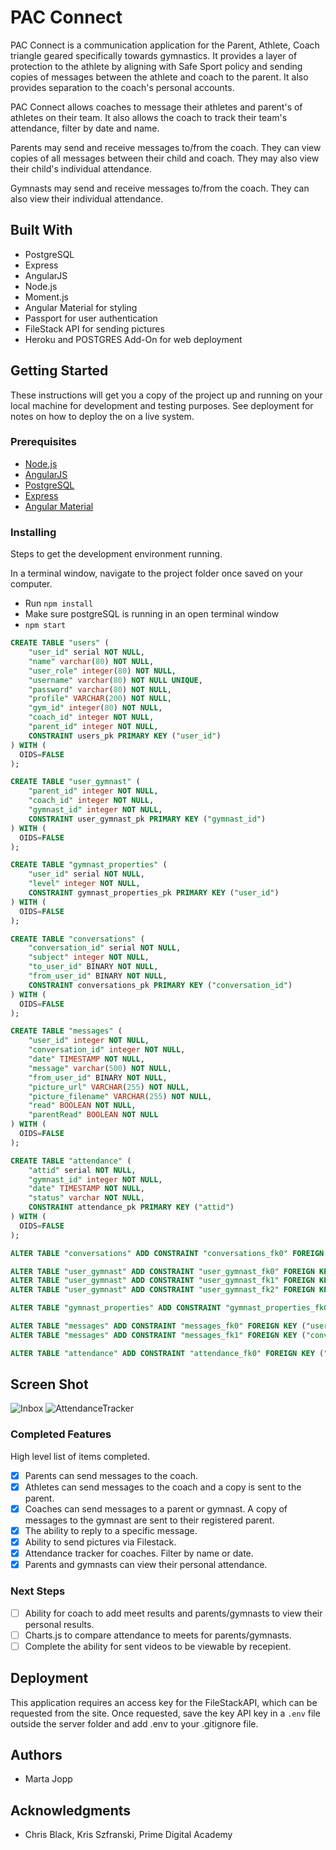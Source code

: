 # PAC Connect

PAC Connect is a communication application for the Parent, Athlete, Coach triangle geared specifically towards gymnastics.  It provides a layer of protection to the athlete by aligning with Safe Sport policy and sending copies of messages between the athlete and coach to the parent.  It also provides separation to the coach's personal accounts.  

PAC Connect allows coaches to message their athletes and parent's of athletes on their team.  It also allows the coach to track their team's attendance, filter by date and name.

Parents may send and receive messages to/from the coach.  They can view copies of all messages between their child and coach.  They may also view their child's individual attendance.

Gymnasts may send and receive messages to/from the coach.  They can also view their individual attendance.

## Built With

- PostgreSQL
- Express
- AngularJS 
- Node.js
- Moment.js
- Angular Material for styling
- Passport for user authentication
- FileStack API for sending pictures
- Heroku and  POSTGRES Add-On for web deployment

## Getting Started

These instructions will get you a copy of the project up and running on your local machine for development and testing purposes. See deployment for notes on how to deploy the on a live system.

### Prerequisites

- [Node.js](https://nodejs.org/en/)
- [AngularJS](https://angularjs.org/)
- [PostgreSQL](https://www.postgresql.org/)
- [Express](http://expressjs.com/)
- [Angular Material](https://material.angularjs.org/latest/)

### Installing

Steps to get the development environment running.

In a terminal window, navigate to the project folder once saved on your computer.
- Run `npm install`
- Make sure postgreSQL is running in an open terminal window
- `npm start`

```sql
CREATE TABLE "users" (
	"user_id" serial NOT NULL,
	"name" varchar(80) NOT NULL,
	"user_role" integer(80) NOT NULL,
	"username" varchar(80) NOT NULL UNIQUE,
	"password" varchar(80) NOT NULL,
	"profile" VARCHAR(200) NOT NULL,
	"gym_id" integer(80) NOT NULL,
	"coach_id" integer NOT NULL,
	"parent_id" integer NOT NULL,
	CONSTRAINT users_pk PRIMARY KEY ("user_id")
) WITH (
  OIDS=FALSE
);

CREATE TABLE "user_gymnast" (
	"parent_id" integer NOT NULL,
	"coach_id" integer NOT NULL,
	"gymnast_id" integer NOT NULL,
	CONSTRAINT user_gymnast_pk PRIMARY KEY ("gymnast_id")
) WITH (
  OIDS=FALSE
);

CREATE TABLE "gymnast_properties" (
	"user_id" serial NOT NULL,
	"level" integer NOT NULL,
	CONSTRAINT gymnast_properties_pk PRIMARY KEY ("user_id")
) WITH (
  OIDS=FALSE
);

CREATE TABLE "conversations" (
	"conversation_id" serial NOT NULL,
	"subject" integer NOT NULL,
	"to_user_id" BINARY NOT NULL,
	"from_user_id" BINARY NOT NULL,
	CONSTRAINT conversations_pk PRIMARY KEY ("conversation_id")
) WITH (
  OIDS=FALSE
);

CREATE TABLE "messages" (
	"user_id" integer NOT NULL,
	"conversation_id" integer NOT NULL,
	"date" TIMESTAMP NOT NULL,
	"message" varchar(500) NOT NULL,
	"from_user_id" BINARY NOT NULL,
	"picture_url" VARCHAR(255) NOT NULL,
	"picture_filename" VARCHAR(255) NOT NULL,
	"read" BOOLEAN NOT NULL,
	"parentRead" BOOLEAN NOT NULL
) WITH (
  OIDS=FALSE
);

CREATE TABLE "attendance" (
	"attid" serial NOT NULL,
	"gymnast_id" integer NOT NULL,
	"date" TIMESTAMP NOT NULL,
	"status" varchar NOT NULL,
	CONSTRAINT attendance_pk PRIMARY KEY ("attid")
) WITH (
  OIDS=FALSE
);

ALTER TABLE "conversations" ADD CONSTRAINT "conversations_fk0" FOREIGN KEY ("subject") REFERENCES "users"("user_id");

ALTER TABLE "user_gymnast" ADD CONSTRAINT "user_gymnast_fk0" FOREIGN KEY ("parent_id") REFERENCES "users"("user_id");
ALTER TABLE "user_gymnast" ADD CONSTRAINT "user_gymnast_fk1" FOREIGN KEY ("coach_id") REFERENCES "users"("user_id");
ALTER TABLE "user_gymnast" ADD CONSTRAINT "user_gymnast_fk2" FOREIGN KEY ("gymnast_id") REFERENCES "users"("user_id");

ALTER TABLE "gymnast_properties" ADD CONSTRAINT "gymnast_properties_fk0" FOREIGN KEY ("user_id") REFERENCES "user_gymnast"("gymnast_id");

ALTER TABLE "messages" ADD CONSTRAINT "messages_fk0" FOREIGN KEY ("user_id") REFERENCES "users"("user_id");
ALTER TABLE "messages" ADD CONSTRAINT "messages_fk1" FOREIGN KEY ("conversation_id") REFERENCES "conversations"("conversation_id");

ALTER TABLE "attendance" ADD CONSTRAINT "attendance_fk0" FOREIGN KEY ("gymnast_id") REFERENCES "user_gymnast"("gymnast_id");

```

## Screen Shot

![Inbox](public/images/pacconnectinbox.png)
![AttendanceTracker](public/images/pacconnectinbox.png)

### Completed Features

High level list of items completed.

- [x] Parents can send messages to the coach.
- [x] Athletes can send messages to the coach and a copy is sent to the parent.
- [x] Coaches can send messages to a parent or gymnast.  A copy of messages to the gymnast are sent to their 
      registered parent.
- [x] The ability to reply to a specific message.
- [x] Ability to send pictures via Filestack.
- [x] Attendance tracker for coaches.  Filter by name or date.
- [x] Parents and gymnasts can view their personal attendance.

### Next Steps

- [ ] Ability for coach to add meet results and parents/gymnasts to view their personal results.
- [ ] Charts.js to compare attendance to meets for parents/gymnasts.
- [ ] Complete the ability for sent videos to be viewable by recepient.

## Deployment

This application requires an access key for the FileStackAPI, which can be requested from the site. Once requested, save the key API key in a `.env` file outside the server folder and add .env to your .gitignore file.

## Authors

* Marta Jopp


## Acknowledgments

* Chris Black, Kris Szfranski, Prime Digital Academy
